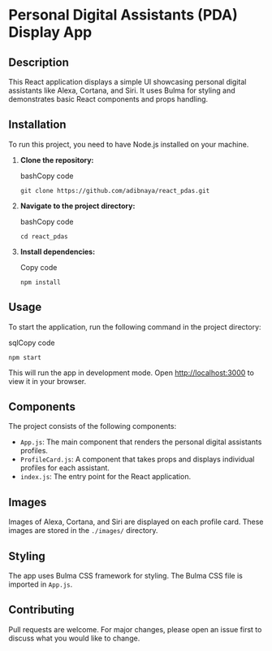
Personal Digital Assistants (PDA) Display App
=============================================

Description
-----------

This React application displays a simple UI showcasing personal digital assistants like Alexa, Cortana, and Siri. It uses Bulma for styling and demonstrates basic React components and props handling.

Installation
------------

To run this project, you need to have Node.js installed on your machine.

1.  **Clone the repository:**

    bashCopy code

    `git clone https://github.com/adibnaya/react_pdas.git`

2.  **Navigate to the project directory:**

    bashCopy code

    `cd react_pdas`

3.  **Install dependencies:**

    Copy code

    `npm install`


Usage
-----

To start the application, run the following command in the project directory:

sqlCopy code

`npm start`

This will run the app in development mode. Open [http://localhost:3000](http://localhost:3000) to view it in your browser.

Components
----------

The project consists of the following components:

*   `App.js`: The main component that renders the personal digital assistants profiles.
*   `ProfileCard.js`: A component that takes props and displays individual profiles for each assistant.
*   `index.js`: The entry point for the React application.

Images
------

Images of Alexa, Cortana, and Siri are displayed on each profile card. These images are stored in the `./images/` directory.

Styling
-------

The app uses Bulma CSS framework for styling. The Bulma CSS file is imported in `App.js`.

Contributing
------------

Pull requests are welcome. For major changes, please open an issue first to discuss what you would like to change.